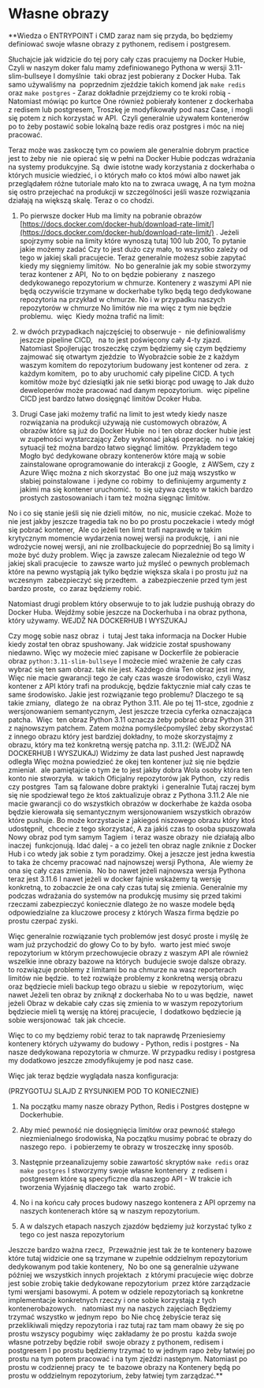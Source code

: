 # Własne obrazy

**Wiedza o ENTRYPOINT i CMD zaraz nam się przyda, bo będziemy definiować swoje własne obrazy z pythonem, redisem i postgresem.

  

Słuchajcie jak widzicie do tej pory cały czas pracujemy na Docker Hubie, Czyli w naszym doker falu mamy zdefiniowanego Pythona w wersji 3.11-slim-bullseye I domyślnie  taki obraz jest pobierany z Docker Huba. Tak samo używaliśmy na  poprzednim zjeździe takich komend jak `make redis` oraz `make postgres` - Zaraz dokładnie przejdziemy co te kroki robią - Natomiast mówiąc po kurtce One również pobierały kontener z dockerhaba z redisem lub postgresem, Troszkę je modyfikowały pod nasz Case, i mogli się potem z nich korzystać w API.  Czyli generalnie używałem kontenerów po to żeby postawić sobie lokalną baze redis oraz postgres i móc na niej pracować.

  

Teraz może was zaskoczę tym co powiem ale generalnie dobrym practice jest to żeby nie  nie opierać się w pełni na Docker Hubie podczas wdrażania na systemy produkcyjne. Są  dwie istotne wady korzystania z dockerhaba o których musicie wiedzieć, i o których mało co ktoś mówi albo nawet jak przeglądałem różne tutoriale mało kto na to zwraca uwagę, A na tym można się ostro przejechać na produkcji w szczególności jeśli wasze rozwiązania działają na większą skalę. Teraz o co chodzi.

  

1. Po pierwsze docker Hub ma limity na pobranie obrazów [https://docs.docker.com/docker-hub/download-rate-limit/](https://docs.docker.com/docker-hub/download-rate-limit/) . Jeżeli spojrzymy sobie na limity które wynoszą tutaj 100 lub 200, To pytanie jakie możemy zadać Czy to jest dużo czy mało, to wszystko zależy od tego w jakiej skali pracujecie. Teraz generalnie możesz sobie zapytać kiedy my sięgniemy limitów.  No bo generalnie jak my sobie stworzymy teraz kontener z API,  No to on będzie pobierany  z naszego dedykowanego repozytorium w chmurze. Kontenery z waszymi API nie będą oczywiście trzymane w dockerhabe tylko będą tego dedykowane repozytoria na przykład w chmurze. No i w przypadku naszych repozytorów w chmurze No limitów nie ma więc z tym nie będzie problemu.  więc  Kiedy można trafić na limit:
    

1. w dwóch przypadkach najczęściej to obserwuje -  nie definiowaliśmy jeszcze pipeline CICD,   na to jest poświęcony cały 4-ty zjazd. Natomiast Spojlerując troszeczkę czym będziemy się czym będziemy zajmować się otwartym zjeździe  to Wyobraźcie sobie że z każdym waszym komitem do repozytorium budowany jest kontener od zera.  z każdym komitem,  po to aby uruchomić cały pipeline CICD. A tych komitów może być dziesiątki jak nie setki biorąc pod uwagę to Jak dużo deweloperów może pracować nad danym repozytorium.  więc pipeline CICD jest bardzo łatwo dosięgnąć limitów Dcoker Huba.
    
2. Drugi Case jaki możemy trafić na limit to jest wtedy kiedy nasze rozwiązania na produkcji używają nie customowych obrazów, A obrazów które są już do Docker Hubie  no i ten obraz docker hubie jest w zupełności wystarczający Żeby wykonać jakąś operację.  no i w takiej sytuacji też można bardzo łatwo sięgnąć limitów.  Przykładem tego  Mogło być dedykowane obrazy kontenerów które mają w sobie zainstalowane oprogramowanie do interakcji z Google,  z AWSem, czy z Azure Więc można z nich skorzystać  Bo one już mają wszystko w słabiej poinstalowane  i jedyne co robimy  to definiujemy argumenty z jakimi ma się kontener uruchomić.  to się używa często w takich bardzo prostych zastosowaniach i tam też można sięgnąc limitów.
    

No i co się stanie jeśli się nie dzieli mitów,  no nic, musicie czekać. Może to nie jest jakby jeszcze tragedia tak no bo po prostu poczekacie i wtedy mógł się pobrać kontener,  Ale co jeżeli ten limit trafi naprawdę w takim krytycznym momencie wydarzenia nowej wersji na produkcję,  i ani nie wdrożycie nowej wersji, ani nie zrollbackujecie do poprzedniej Bo są limity i może być duży problem. Więc ja zawsze zalecam Niezależnie od tego W jakiej skali pracujecie  to zawsze warto już myśleć o pewnych problemach  które na pewno wystąpią jak tylko będzie większa skala i po prostu już na wczesnym  zabezpieczyć się przedtem.  a zabezpieczenie przed tym jest bardzo proste,  co zaraz będziemy robić.

  

Natomiast drugi problem który obserwuje to to jak ludzie pushują obrazy do Docker Huba. Wejdźmy sobie jeszcze na Dockerhuba i na obraz pythona, który używamy. WEJDŹ NA DOCKERHUB I WYSZUKAJ

  

Czy mogę sobie nasz obraz  i  tutaj Jest taka informacja na Docker Hubie  kiedy został ten obraz spushowany. Jak widzicie został spushowany niedawno. Więc wy możecie mieć zapisane w Dockerfile że pobieracie obraz `python:3.11-slim-bullseye` I możecie mieć wrażenie że cały czas wybrać się ten sam obraz. tak nie jest. Każdego dnia Ten obraz jest inny, Więc nie macie gwarancji tego że cały czas wasze środowisko, czyli Wasz kontener z API który trafi na produkcję, będzie faktycznie miał cały czas te same środowisko. Jakie jest rozwiązanie tego problemu? Dlaczego te są takie zmiany,  dlatego że  na obraz Python 3.11. Ale po tej 11-stce, zgodnie z wersjonowaniem semantycznym, Jest jeszcze trzecia cyferka oznaczająca patcha.  Więc  ten obraz Python 3.11 oznacza żeby pobrać obraz Python 311 z najnowszym patchem. Zatem można pomyślećpomyśleć żeby skorzystać z innego obrazu który jest bardziej dokładny, to może skorzystajmy z obrazu, który ma też konkretną wersję patcha np. 3.11.2: (WEJDŹ NA DOCKERHUB I WYSZUKAJ) Widzimy że data last pushed Jest naprawdę odległa Więc można powiedzieć że okej ten kontener już się nie będzie zmieniał.  ale pamiętajcie o tym że to jest jakby dobra Wola osoby która ten konto nie stworzyła.  w takich Oficjalny repozytorów jak Python,  czy redis czy postgres  Tam są falowane dobre praktyki  i generalnie Tutaj raczej bym się nie spodziewał tego że ktoś zaktualizuje obraz z Pythona 3.11.2 Ale nie macie gwarancji co do wszystkich obrazów w dockerhabe że każda osoba będzie kierowała się semantycznym wersjonowaniem wszystkich obrazów które pushuje. Bo może korzystacie z jakiegoś niszowego obrazu który ktoś udostępnił,  chcecie z tego skorzystać, A za jakiś czas to osoba spuszowała Nowy obraz pod tym samym Tagiem  i teraz wasze obrazy  nie działają albo inaczej  funkcjonują. Idać dalej - a co jeżeli ten obraz nagle zniknie z Docker Hub i co wtedy jak sobie z tym poradzimy. Okej a jeszcze jest jedna kwestia to taka że chcemy pracować nad najnowszej wersji Pythona,  Ale wiemy że ona się cały czas zmienia.  No bo nawet jeżeli najnowsza wersja Pythona teraz jest 3.11.6 I nawet jeżeli w docker fajnie wskażemy tą wersję konkretną, to zobaczcie że ona cały czas tutaj się zmienia. Generalnie my podczas wdrażania do systemów na produkcję musimy się przed takimi rzeczami zabezpieczyć koniecznie dlatego że no wasze modele będą odpowiedzialne za kluczowe procesy z których Wasza firma będzie po prostu czerpać zyski.

  

Więc generalnie rozwiązanie tych problemów jest dosyć proste i myślę że wam już przychodzić do głowy Co to by było.  warto jest mieć swoje repozytorium w którym przechowujecie obrazy z waszym API ale również wszelkie inne obrazy bazowe na których  budujecie swoje dalsze obrazy.  to rozwiązuje problemy z limitami bo na chmurze na wasz reporterach limitów nie będzie.  to też rozwiąże problemy z konkretną wersją obrazu  oraz będziecie mieli backup tego obrazu u siebie  w repozytorium,  więc nawet Jeżeli ten obraz by zniknął z dockerhaba No to u was będzie,  nawet jeżeli Obraz w dekabie cały czas się zmienia to w waszym repozytorium będziecie mieli tą wersję na której pracujecie,  I dodatkowo będziecie ją sobie wersjonować  tak jak chcecie.

  

Więc to co my będziemy robić teraz to tak naprawdę Przeniesiemy kontenery których używamy do budowy - Python, redis i postgres - Na nasze dedykowana repozytoria w chmurze. W przypadku redisy i postgresa my dodatkowo jeszcze zmodyfikujemy je pod nasz case. 

  

Więc jak teraz będzie wyglądała nasza konfiguracja:

  

(PRZYGOTUJ SLAJD Z RYSUNKIEM POD TO KONIECZNIE)

  

1. Na początku mamy nasze obrazy Python, Redis i Postgres dostępne w Dockerhubie.
    
2. Aby mieć pewność nie dosięgnięcia limitów oraz pewność stałego niezmienialnego środowiska, Na początku musimy pobrać te obrazy do naszego repo.  i pobierzemy te obrazy w troszeczkę inny sposób. 
    
3. Następnie przeanalizujemy sobie zawartość skryptów `make redis` oraz `make postgres` I stworzymy swoje własne kontenery  z redisem i postgresem które są specyficzne dla naszego API - W trakcie ich tworzenia Wyjaśnię dlaczego tak   warto zrobić. 
    
4. No i na końcu cały proces budowy naszego kontenera z API oprzemy na naszych kontenerach które są w naszym repozytorium.
    
5. A w dalszych etapach naszych zjazdów będziemy już korzystać tylko z tego co jest nasza repozytorium
    

  

Jeszcze bardzo ważna rzecz,  Przeważnie jest tak że te kontenery bazowe które tutaj widzicie one są trzymane w zupełnie oddzielnym repozytorium  dedykowanym pod takie kontenery,  No bo one są generalnie używane później we wszystkich innych projektach  z którymi pracujecie więc dobrze jest sobie zrobię takie dedykowane repozytorium  przez które zarządzacie tymi wersjami basowymi. A potem w odziele repozytoriach są konkretne implementacje konkretnych rzeczy i one sobie korzystają z tych kontenerobazowych.   natomiast my na naszych zajęciach Będziemy trzymać wszystko w jednym repo  bo Nie chcę żebyście teraz się przeklikiwali między repozytoria i raz tutaj raz tam mam obawy że się po prostu wszyscy pogubimy  więc zakładamy że po prostu  każda swoje własne potrzeby będzie robił  swoje obrazy z pythonem, redisem i postgresem I po prostu będziemy trzymać to w jednym rapo żeby łatwiej po prostu na tym potem pracować i na tym zjeździ następnym. Natomiast po prostu w codziennej pracy  te  te bazowe obrazy na Kontenery będą po prostu w oddzielnym repozytorium, żeby łatwiej tym zarządzać.**
